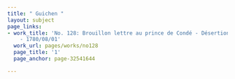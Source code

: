 ```yaml
---
title: " Guichen "
layout: subject
page_links:
- work_title: 'No. 128: Brouillon lettre au prince de Condé - Désertion d''Arnold
    - 1780/08/01'
  work_url: pages/works/no128
  page_title: '1'
  page_anchor: page-32541644

---
```

